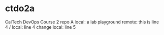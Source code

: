 # ctdo2a
CalTech DevOps Course 2 repo A
local: a lab playground
remote: this is line 4 / local: line 4 change
local: line 5
